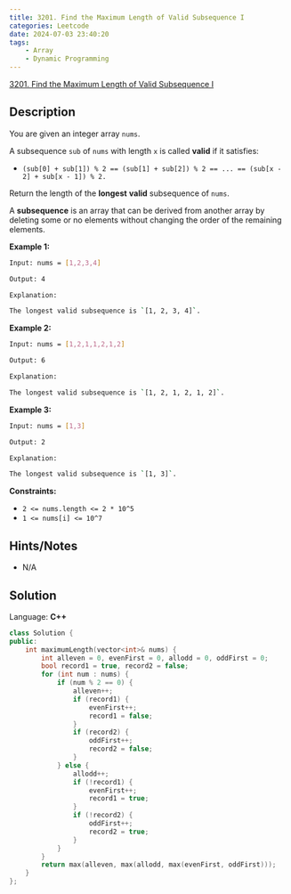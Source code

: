 ```yaml
---
title: 3201. Find the Maximum Length of Valid Subsequence I
categories: Leetcode
date: 2024-07-03 23:40:20
tags:
    - Array
    - Dynamic Programming
---
```


[3201. Find the Maximum Length of Valid Subsequence I](https://leetcode.com/problems/find-the-maximum-length-of-valid-subsequence-i/description/)

## Description

You are given an integer array `nums`.

A subsequence `sub` of `nums` with length `x` is called **valid**  if it satisfies:

- `(sub[0] + sub[1]) % 2 == (sub[1] + sub[2]) % 2 == ... == (sub[x - 2] + sub[x - 1]) % 2.`

Return the length of the **longest** **valid** subsequence of `nums`.

A **subsequence** is an array that can be derived from another array by deleting some or no elements without changing the order of the remaining elements.

**Example 1:**

```bash
Input: nums = [1,2,3,4]

Output: 4

Explanation:

The longest valid subsequence is `[1, 2, 3, 4]`.
```

**Example 2:**

```bash
Input: nums = [1,2,1,1,2,1,2]

Output: 6

Explanation:

The longest valid subsequence is `[1, 2, 1, 2, 1, 2]`.
```

**Example 3:**

```bash
Input: nums = [1,3]

Output: 2

Explanation:

The longest valid subsequence is `[1, 3]`.
```

**Constraints:**

- `2 <= nums.length <= 2 * 10^5`
- `1 <= nums[i] <= 10^7`

## Hints/Notes

- N/A

## Solution

Language: **C++**

```C++
class Solution {
public:
    int maximumLength(vector<int>& nums) {
        int alleven = 0, evenFirst = 0, allodd = 0, oddFirst = 0;
        bool record1 = true, record2 = false;
        for (int num : nums) {
            if (num % 2 == 0) {
                alleven++;
                if (record1) {
                    evenFirst++;
                    record1 = false;
                }
                if (record2) {
                    oddFirst++;
                    record2 = false;
                }
            } else {
                allodd++;
                if (!record1) {
                    evenFirst++;
                    record1 = true;
                }
                if (!record2) {
                    oddFirst++;
                    record2 = true;
                }
            }
        }
        return max(alleven, max(allodd, max(evenFirst, oddFirst)));
    }
};
```
